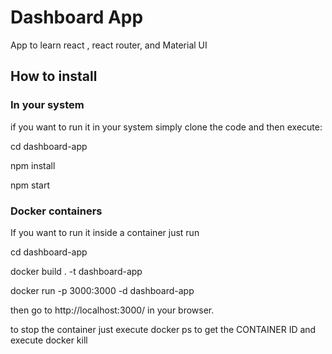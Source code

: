 # Dashboard App

App to learn react , react router, and Material UI

## How to install 

### In your system

if you want to run it in your system simply clone the code and  then  execute: 

cd dashboard-app

npm install

npm start 

### Docker containers

If you want to run it inside a container just run 

cd dashboard-app

docker build . -t dashboard-app

docker run -p 3000:3000 -d dashboard-app

then go to http://localhost:3000/ in your browser.

to stop the container just execute docker ps to get the CONTAINER ID 
and execute docker kill <container-id>
